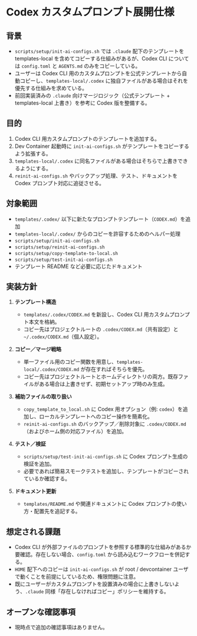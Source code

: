 # Codex カスタムプロンプト展開仕様

## 背景
- `scripts/setup/init-ai-configs.sh` では `.claude` 配下のテンプレートを templates-local を含めてコピーする仕組みがあるが、Codex CLI については `config.toml` と `AGENTS.md` のみをコピーしている。
- ユーザーは Codex CLI 用のカスタムプロンプトを公式テンプレートから自動コピーし、`templates-local/.codex` に独自ファイルがある場合はそれを優先する仕組みを求めている。
- 前回実装済みの `.claude` 向けマージロジック（公式テンプレート + templates-local 上書き）を参考に Codex 版を整備する。

## 目的
1. Codex CLI 用カスタムプロンプトのテンプレートを追加する。
2. Dev Container 起動時に `init-ai-configs.sh` がテンプレートをコピーするよう拡張する。
3. `templates-local/.codex` に同名ファイルがある場合はそちらで上書きできるようにする。
4. `reinit-ai-configs.sh` やバックアップ処理、テスト、ドキュメントを Codex プロンプト対応に追従させる。

## 対象範囲
- `templates/.codex/` 以下に新たなプロンプトテンプレート（`CODEX.md`）を追加
- `templates-local/.codex/` からのコピーを許容するためのヘルパー処理
- `scripts/setup/init-ai-configs.sh`
- `scripts/setup/reinit-ai-configs.sh`
- `scripts/setup/copy-template-to-local.sh`
- `scripts/setup/test-init-ai-configs.sh`
- テンプレート README など必要に応じたドキュメント

## 実装方針
1. **テンプレート構造**
   - `templates/.codex/CODEX.md` を新設し、Codex CLI 用カスタムプロンプト本文を格納。
   - コピー先はプロジェクトルートの `.codex/CODEX.md`（共有設定）と `~/.codex/CODEX.md`（個人設定）。

2. **コピー／マージ戦略**
   - 単一ファイル用のコピー関数を用意し、`templates-local/.codex/CODEX.md` が存在すればそちらを優先。
   - コピー先はプロジェクトルートとホームディレクトリの両方。既存ファイルがある場合は上書きせず、初期セットアップ時のみ生成。

3. **補助ファイルの取り扱い**
   - `copy_template_to_local.sh` に Codex 用オプション（例: `codex`）を追加し、ローカルテンプレートへのコピー操作を簡素化。
   - `reinit-ai-configs.sh` のバックアップ／削除対象に `.codex/CODEX.md`（およびホーム側の対応ファイル）を追加。

4. **テスト／検証**
   - `scripts/setup/test-init-ai-configs.sh` に Codex プロンプト生成の検証を追加。
   - 必要であれば簡易スモークテストを追加し、テンプレートがコピーされているか確認する。

5. **ドキュメント更新**
   - `templates/README.md` や関連ドキュメントに Codex プロンプトの使い方・配置先を追記する。

## 想定される課題
- Codex CLI が外部ファイルのプロンプトを参照する標準的な仕組みがあるか要確認。存在しない場合、`config.toml` から読み込むワークフローを併記する。
- `HOME` 配下へのコピーは `init-ai-configs.sh` が root / devcontainer ユーザで動くことを前提にしているため、権限問題に注意。
- 既にユーザーがカスタムプロンプトを設置済みの場合に上書きしないよう、`.claude` 同様「存在しなければコピー」ポリシーを維持する。

## オープンな確認事項
- 現時点で追加の確認事項はありません。
